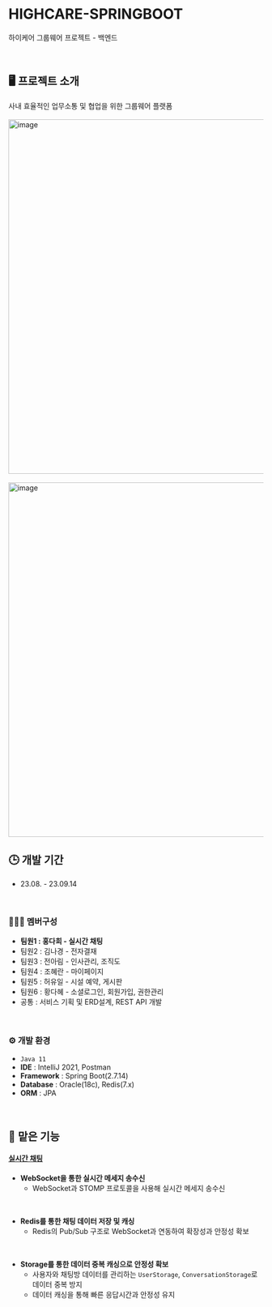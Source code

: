 # HIGHCARE-SPRINGBOOT
하이케어 그룹웨어 프로젝트 - 백엔드

<br>

## 🖥️ 프로젝트 소개
사내 효율적인 업무소통 및 협업을 위한 그룹웨어 플랫폼
<br>
<br>
<img width="700" alt="image" src="https://github.com/user-attachments/assets/f5e53f43-b07f-45c2-822e-37911e5a7c01" />
<br>
<br>
<img width="700" alt="image" src="https://github.com/user-attachments/assets/7f9704e2-67ca-470b-b697-be22ecdd1e4c" />
<br>

## 🕒 개발 기간
* 23.08. - 23.09.14

<br>

### 🧑‍🤝‍🧑 멤버구성
 - **팀원1 : 홍다희 - 실시간 채팅**
 - 팀원2 : 김나경 - 전자결재
 - 팀원3 : 전아림 - 인사관리, 조직도
 - 팀원4 : 조혜란 - 마이페이지
 - 팀원5 : 허유일 - 시설 예약, 게시판
 - 팀원6 : 황다혜 - 소셜로그인, 회원가입, 권한관리
 - 공통  : 서비스 기획 및 ERD설계, REST API 개발

<br>

### ⚙️ 개발 환경
- `Java 11`
- **IDE** : IntelliJ 2021, Postman
- **Framework** : Spring Boot(2.7.14)
- **Database** : Oracle(18c), Redis(7.x)
- **ORM** : JPA

<br>

## 📌 맡은 기능  
#### [실시간 채팅](https://github.com/daheeh/HIGHCARE-SPRINGBOOT/tree/main/highcare/src/main/java/com/highright/highcare/chatting)  

- **WebSocket을 통한 실시간 메세지 송수신**  
  - WebSocket과 STOMP 프로토콜을 사용해 실시간 메세지 송수신  

<br>

- **Redis를 통한 채팅 데이터 저장 및 캐싱**  
  - Redis의 Pub/Sub 구조로 WebSocket과 연동하여 확장성과 안정성 확보  

<br>

- **Storage를 통한 데이터 중복 캐싱으로 안정성 확보**  
  - 사용자와 채팅방 데이터를 관리하는 `UserStorage`, `ConversationStorage`로 데이터 중복 방지  
  - 데이터 캐싱을 통해 빠른 응답시간과 안정성 유지  

<br>
